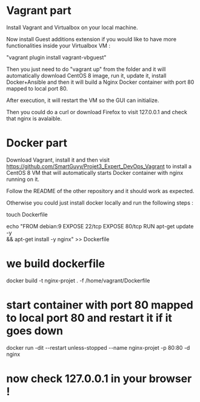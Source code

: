 # Vagrant part
 
Install Vagrant and Virtualbox on your local machine.

Now install Guest additions extension if you would like to have more functionalities inside your Virtualbox VM :

"vagrant plugin install vagrant-vbguest"

Then you just need to do "vagrant up" from the folder and it will automatically download CentOS 8 image, run it, update it, install Docker+Ansible and then it will build a Nginx Docker container with port 80 mapped to local port 80.

After execution, it will restart the VM so the GUI can initialize.

Then you could do a curl or download Firefox to visit 127.0.0.1 and check that nginx is avalaible.

# Docker part

Download Vagrant, install it and then visit https://github.com/SmartGuyy/Projet3_Expert_DevOps_Vagrant to install a CentOS 8 VM that will automatically starts Docker container with nginx running on it.

Follow the README of the other repository and it should work as expected.

Otherwise you could just install docker locally and run the following steps : 

touch Dockerfile

echo "FROM debian:9 
EXPOSE 22/tcp
EXPOSE 80/tcp
RUN apt-get update -y \
&& apt-get install -y nginx" >> Dockerfile
# we build dockerfile
docker build -t nginx-projet . -f /home/vagrant/Dockerfile
# start container with port 80 mapped to local port 80 and restart it if it goes down
docker run -dit --restart unless-stopped --name nginx-projet -p 80:80 -d nginx  
# now check 127.0.0.1 in your browser !
 
